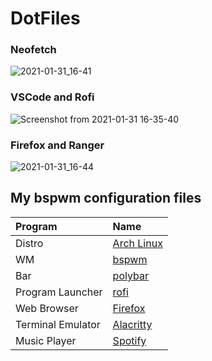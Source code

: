 # DotFiles

### Neofetch

![2021-01-31_16-41](https://user-images.githubusercontent.com/77987469/106389386-4ddd3200-63e3-11eb-90cf-c336abf044ba.png)

### VSCode and Rofi

![Screenshot from 2021-01-31 16-35-40](https://user-images.githubusercontent.com/77987469/106389209-744e9d80-63e2-11eb-9815-9e315e10e498.png)

### Firefox and Ranger

![2021-01-31_16-44](https://user-images.githubusercontent.com/77987469/106389474-c17f3f00-63e3-11eb-9079-93d139ee54ac.png)

## My bspwm configuration files

| Program | Name |
| :--- | :--- |
| Distro | [Arch Linux](https://www.archlinux.org/) |
| WM | [bspwm](https://github.com/baskerville/bspwm) |
| Bar | [polybar](https://github.com/jaagr/polybar) |
| Program Launcher | [rofi](https://github.com/DaveDavenport/rofi) |
| Web Browser | [Firefox](https://www.mozilla.org/pl/firefox/new/) |
| Terminal Emulator | [Alacritty](https://github.com/alacritty/alacritty) |
| Music Player | [Spotify](https://www.spotify.com) |
